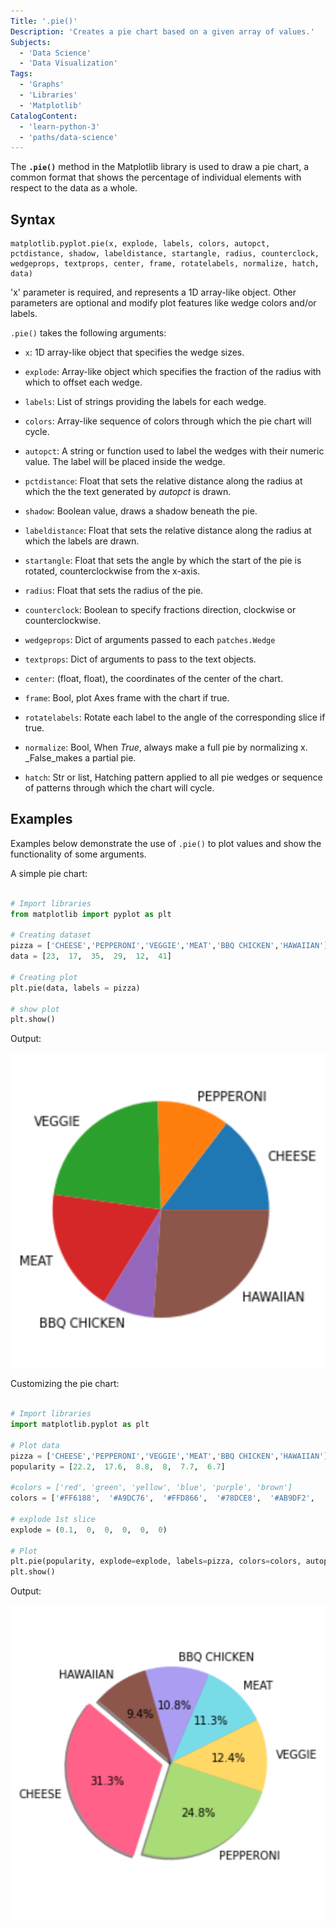 ```yaml
---
Title: '.pie()'
Description: 'Creates a pie chart based on a given array of values.'
Subjects:
  - 'Data Science'
  - 'Data Visualization'
Tags:
  - 'Graphs'
  - 'Libraries'
  - 'Matplotlib'
CatalogContent:
  - 'learn-python-3'
  - 'paths/data-science'
---
```


The **`.pie()`** method in the Matplotlib library is used to draw a pie chart, a common format that shows the percentage of individual elements with respect to the data as a whole.

## Syntax

```pseudo
matplotlib.pyplot.pie(x, explode, labels, colors, autopct, pctdistance, shadow, labeldistance, startangle, radius, counterclock, wedgeprops, textprops, center, frame, rotatelabels, normalize, hatch, data)
```

'x' parameter is required, and represents a 1D array-like object. Other parameters are optional and modify plot features like wedge colors and/or labels.

`.pie()` takes the following arguments:

-  `x`: 1D array-like object that specifies the wedge sizes.

-  `explode`: Array-like object which specifies the fraction of the radius with which to offset each wedge.

-  `labels`: List of strings providing the labels for each wedge.

-  `colors`: Array-like sequence of colors through which the pie chart will cycle.

-  `autopct`: A string or function used to label the wedges with their numeric value. The label will be placed inside the wedge.

-  `pctdistance`: Float that sets the relative distance along the radius at which the the text generated by _autopct_ is drawn.

-  `shadow`: Boolean value, draws a shadow beneath the pie.

-  `labeldistance`: Float that sets the relative distance along the radius at which the labels are drawn.

-  `startangle`: Float that sets the angle by which the start of the pie is rotated, counterclockwise from the x-axis.

-  `radius`: Float that sets the radius of the pie.

-  `counterclock`: Boolean to specify fractions direction, clockwise or counterclockwise.

-  `wedgeprops`: Dict of arguments passed to each `patches.Wedge`

-  `textprops`: Dict of arguments to pass to the text objects.

-  `center`: (float, float), the coordinates of the center of the chart.

-  `frame`: Bool, plot Axes frame with the chart if true.

-  `rotatelabels`: Rotate each label to the angle of the corresponding slice if true.

-  `normalize`: Bool, When _True_, always make a full pie by normalizing x. _False_makes a partial pie.

-  `hatch`: Str or list, Hatching pattern applied to all pie wedges or sequence of patterns through which the chart will cycle.

  ## Examples

 
Examples below demonstrate the use of `.pie()` to plot values and show the functionality of some arguments.

A simple pie chart: 

```py

# Import libraries
from matplotlib import pyplot as plt

# Creating dataset
pizza = ['CHEESE','PEPPERONI','VEGGIE','MEAT','BBQ CHICKEN','HAWAIIAN']
data = [23,  17,  35,  29,  12,  41]

# Creating plot
plt.pie(data, labels = pizza)

# show plot
plt.show()

```

Output:

![Output of matplotlib.pyplot.pie() function example 1](/media/matplotlib-pie-1.png)


Customizing the pie chart:

```py

# Import libraries
import matplotlib.pyplot as plt

# Plot data
pizza = ['CHEESE','PEPPERONI','VEGGIE','MEAT','BBQ CHICKEN','HAWAIIAN']
popularity = [22.2,  17.6,  8.8,  8,  7.7,  6.7]

#colors = ['red', 'green', 'yellow', 'blue', 'purple', 'brown']
colors = ['#FF6188',  '#A9DC76',  '#FFD866',  '#78DCE8',  '#AB9DF2',  '#8c564b']

# explode 1st slice
explode = (0.1,  0,  0,  0,  0,  0)

# Plot
plt.pie(popularity, explode=explode, labels=pizza, colors=colors, autopct='%1.1f%%', shadow=True, startangle=140)
plt.show()

```

Output:

![Output of matplotlib.pyplot.pie() function example 2](/media/matplotlib-pie-2.png)

